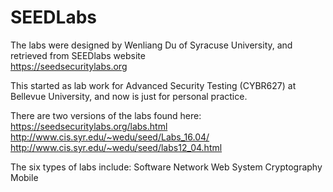 # SEEDLabs

The labs were designed by Wenliang Du of Syracuse University, and retrieved from SEEDlabs website  
https://seedsecuritylabs.org

This started as lab work for Advanced Security Testing (CYBR627) at Bellevue University, and now is just for personal practice. 

There are two versions of the labs found here: https://seedsecuritylabs.org/labs.html
http://www.cis.syr.edu/~wedu/seed/Labs_16.04/
http://www.cis.syr.edu/~wedu/seed/labs12_04.html

The six types of labs include: 
Software
Network
Web
System
Cryptography
Mobile 


